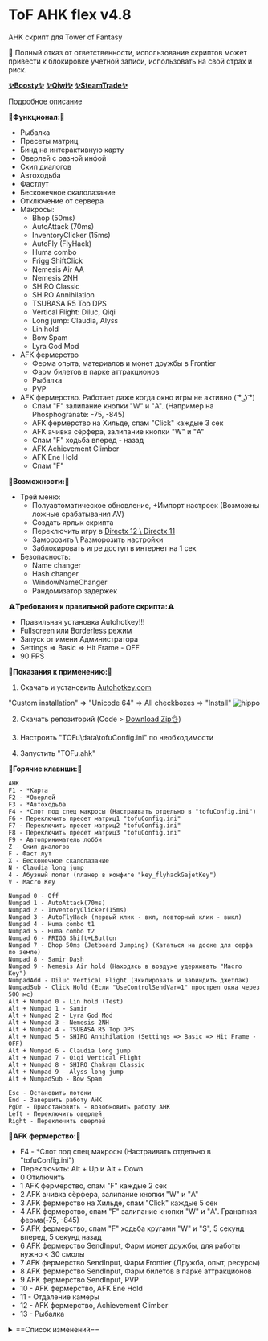 # ToF AHK flex v4.8

AHK скрипт для Tower of Fantasy

🙏 Полный отказ от ответственности, использование скриптов может привести к блокировке учетной записи, использовать на свой страх и риск.

[__✨Boosty✨__](https://boosty.to/kramar1337)
[__✨Qiwi✨__](https://qiwi.com/n/KRAMBIBA1337)
[__✨SteamTrade✨__](https://steamcommunity.com/tradeoffer/new/?partner=176456946&token=QbYR9jmE)

[Подробное описание](https://github.com/Kramar1337/Tower-of-Fantasy-AHK-flex/wiki)

__🚀Функционал:🚀__

- Рыбалка
- Пресеты матриц
- Бинд на интерактивную карту
- Оверлей с разной инфой
- Скип диалогов
- Автоходьба
- Фастлут
- Бесконечное скалолазание
- Отключение от сервера
- Макросы:
  + Bhop (50ms)
  + AutoAttack (70ms)
  + InventoryClicker (15ms)
  + AutoFly (FlyHack)
  + Huma combo
  + Frigg ShiftClick
  + Nemesis Air AA
  + Nemesis 2NH
  + SHIRO Classic
  + SHIRO Annihilation
  + TSUBASA R5 Top DPS
  + Vertical Flight: Diluc, Qiqi
  + Long jump: Claudia, Alyss
  + Lin hold
  + Bow Spam
  + Lyra God Mod
- AFK фермерство
  + Ферма опыта, материалов и монет дружбы в Frontier
  + Фарм билетов в парке аттракционов
  + Рыбалка
  + PVP
- AFK фермерство. Работает даже когда окно игры не активно ( ͡° ͜ʖ ͡°)
  + Спам "F" залипание кнопки "W" и "A". (Например на Phosphogranate: -75, -845)
  + AFK фермерство на Хильде, спам "Click" каждые 3 сек
  + AFK ачивка сёрфера, залипание кнопки "W" и "A"
  + Спам "F" ходьба вперед - назад
  + AFK Achievement Climber
  + AFK Ene Hold
  + Спам "F"

__🛴Возможности:🛴__

- Трей меню:
  + Полуавтоматическое обновление, +Импорт настроек (Возможны ложные срабатывания AV)
  + Создать ярлык скрипта
  + Переключить игру в [Directx 12 \ Directx 11](https://www.reddit.com/r/TowerofFantasy/comments/z6h5vp/guide_to_enabling_dx12_and_raytracing/)
  + Заморозить \ Разморозить настройки
  + Заблокировать игре доступ в интернет на 1 сек
- Безопасность:
  + Name changer
  + Hash changer
  + WindowNameChanger
  + Рандомизатор задержек

__⚠️Требования к правильной работе скрипта:⚠️__

- Правильная установка Autohotkey!!! 
- Fullscreen или Borderless режим
- Запуск от имени Администратора
- Settings => Basic => Hit Frame - OFF
- 90 FPS

:memo:__Показания к применению:__:memo:

1. Скачать и установить [Autohotkey.com](https://www.autohotkey.com/download/ahk-install.exe)

  "Custom installation" => "Unicode 64" => All checkboxes => "Install"
![hippo](https://media.giphy.com/media/LerrohpjasApOHH9G1/giphy.gif)

2. Скачать репозиторий (Code > [Download Zip👌](https://github.com/Kramar1337/Tower-of-Fantasy-AHK-flex/archive/main.zip))

3. Настроить "TOFu\data\tofuConfig.ini" по необходимости

3. Запустить "TOFu.ahk"

:musical_keyboard:__Горячие клавиши:__:musical_keyboard:
```
AHK
F1 - *Карта
F2 - *Оверлей
F3 - *Автоходьба
F4 - *Слот под спец макросы (Настраивать отдельно в "tofuConfig.ini")
F6 - Переключить пресет матриц1 "tofuConfig.ini"
F7 - Переключить пресет матриц2 "tofuConfig.ini"
F8 - Переключить пресет матриц3 "tofuConfig.ini"
F9 - Автоприниматель лобби
Z - Скип диалогов
F - Фаст лут
X - Бесконечное скалолазание
N - Claudia long jump
4 - Абузный полет (планер в конфиге "key_flyhackGajetKey")
V - Macro Key

Numpad 0 - Off
Numpad 1 - AutoAttack(70ms)
Numpad 2 - InventoryClicker(15ms)
Numpad 3 - AutoFlyHack (первый клик - вкл, повторный клик - выкл)
Numpad 4 - Huma combo t1
Numpad 5 - Huma combo t2
Numpad 6 - FRIGG Shift+LButton
Numpad 7 - Bhop 50ms (Jetboard Jumping) (Кататься на доске для серфа по земле)
Numpad 8 - Samir Dash
Numpad 9 - Nemesis Air hold (Находясь в воздухе удерживать "Macro Key")
NumpadAdd - Diluc Vertical Flight (Экипировать и забиндить джетпак)
NumpadSub - Click Hold (Если "UseControlSendVar=1" прострел окна через 500 мс)
Alt + Numpad 0 - Lin hold (Test)
Alt + Numpad 1 - Samir
Alt + Numpad 2 - Lyra God Mod
Alt + Numpad 3 - Nemesis 2NH
Alt + Numpad 4 - TSUBASA R5 Top DPS
Alt + Numpad 5 - SHIRO Annihilation (Settings => Basic => Hit Frame - OFF)
Alt + Numpad 6 - Claudia long jump
Alt + Numpad 7 - Qiqi Vertical Flight
Alt + Numpad 8 - SHIRO Chakram Classic
Alt + Numpad 9 - Alyss long jump
Alt + NumpadSub - Bow Spam

Esc - Остановить потоки
End - Завершить работу AHK
PgDn - Приостановить - возобновить работу AHK
Left - Переключить оверлей
Right - Переключить оверлей
```

__🍏AFK фермерство:🍎__

  + F4 - *Слот под спец макросы (Настраивать отдельно в "tofuConfig.ini")
  + Переключить: Alt + Up и Alt + Down
  + 0 Отключить
  + 1 AFK фермерство, спам "F" каждые 2 сек
  + 2 AFK ачивка сёрфера, залипание кнопки "W" и "A"
  + 3 AFK фермерство на Хильде, спам "Click" каждые 5 сек
  + 4 AFK фермерство, спам "F" залипание кнопки "W" и "A". Гранатная ферма(-75, -845)
  + 5 AFK фермерство, спам "F" ходьба кругами "W" и "S", 5 секунд вперед, 5 секунд назад
  + 6 AFK фермерство SendInput, Фарм монет дружбы, для работы нужно < 30 смолы
  + 7 AFK фермерство SendInput, Фарм Frontier (Дружба, опыт, ресурсы)
  + 8 AFK фермерство SendInput, Фарм билетов в парке аттракционов
  + 9 AFK фермерство SendInput, PVP
  + 10 - AFK фермерство, AFK Ene Hold
  + 11 - Отдаление камеры
  + 12 - AFK фермерство, Achievement Climber
  + 13 - Рыбалка

<details>
<summary>==Список изменений==</summary>
  
Изменения: 03.01.2023

 - Подкрутка фронтира и рыбалки
 - Gui с dx12 dx11 в трей меню
 - Удален переключатель версии клиента

Изменения: 28.12.2022
 - Оптимизация рыбалки:
 - Антишейк "FisAntishake=10"
 - Быстрый режим "FisModeClick=1"
 - Калибровка расстояния "FisCalibration=50"
 - Продолжить ловлю если рыба сорвалась
 - Новый таймер на тиках
 - Еще чтото
  
Изменения: 26.12.2022
 - Фикс пресетов матриц
 - Подкрутка рыбалки

Изменения: 24.12.2022
 - Alt + Numpad 2 - Лира God Mod + автозаварка? 
 - Карася бур удален
 - Пресеты матриц
 - Заморозка настроек для стим версии в трей меню
  
Изменения: 23.12.2022
 - Рыбалочка 
 - Фронтир мисует
 - Авто Время фронтира
 - Время фронтира в "tofuConfig.ini", параметр "FrontierHoldT=480"
 - Тайминги рубильника

Изменения: 04.12.2022
 - Alt + NumpadSub - Bow Spam

Изменения: 30.11.2022
 - Alt + Numpad 0 - Lin hold (Test)
 - "SelectDefaultMacro=1" выбрать макрос по умолчанию в "tofuConfig.ini"

Изменения: 21.11.2022
 - NumpadSub - Click Hold, удержание ЛКМ
 - Убран спам шифта
 - Оверлейки

Изменения: 15.10.2022
 - Alt + Numpad 1 - Samir
 - Alt + Numpad 9 - Alyss long jump 
 - Checkbox1animcancel=0 отключает все кнопки: макро кей, нампады, альт+нампад
 - key_PgUpPauseSuspend=PgDn
 - Подкрутка фронтира
  
Изменения: 03.10.2022
 - Оверлей
 - Ачивка скалолаза. 12 - AFK achievement climber
 - Исправления фильтров

Изменения: 29.09.2022
 - Отдаление камеры

Изменения: 27.09.2022
 - AFK фермерство, AFK Ene Hold
 - Изменение в оверлее
  
Изменения: 26.09.2022
 - Перебиндить макро
 - Время поиска в фронтире
 - Переделать полет на дилюке
 - Полет на чиче
 - Input.ini Lock-Unlock

Изменения: 24.09.2022
 - Автопоиск фронтира через поиск текста "FrontierTextSearch=1"
 - Исправление кнопки Клавдии "N"
 - Автофарм ПВП арены
 - Обрубатель интернета через брандмаузер, трей меню
 - Dodge Spam "Rbutton"

Изменения: 20.09.2022
 - Клавдия отдельно
 - Изменения фриги

Изменения: 17.09.2022
 - Alt + Numpad 5 - SHIRO Annihilation (Settings => Basic => Hit Frame - OFF)
 - Автоприниматель поиск пикселей
 - Alt + Numpad 6 - Claudia long jump
 - Калибровка клавдии в "tofuConfig.ini" параметр "ClaudiaJumpVar"

Изменения: 13.09.2022
 - Переключатель в трей меню: глобал или китай версия
 - Оверлей ивент, 8-9 стр
 - Alt + Numpad 4 - TSUBASA R5 Top DPS *328.49%
 - Alt + Numpad 1 - SHIRO Chakram up, Settings => Basic => Hit Frame - OFF
 - Alt + Numpad 2 - Karasuma drill up, Male + Hit Frame OFF + Manual camera

Изменения: 08.09.2022
 - Фильтры Фарм Frontier
 - Фильтры нампад кнопок
 - Alt + Numpad 3 - Nemesis 2NH
 - 8 - AFK фермерство SendInput, Фарм билетов в парке аттракционов
 - Рандомизатор задержек 15-40 ms, "tofuConfig.ini" "ScRandomTime=1"

Изменения: 04.09.2022
 - 7 - AFK фермерство SendInput, Фарм Frontier (Дружба, опыт. Для работы нужно потратить ходки и потратить рифт)
  
Изменения: 03.09.2022
 - 6 - AFK фермерство SendInput, Фарм монет дружбы, для работы нужно < 30 смолы
 - 3 - AFK фермерство на Хильде, спам "Click" каждые 3 сек

Изменения: 30.08.2022
 - Macro Key не блокируется вне игры
 - Исправление VLC, фильтры окна "GroupAdd"
 - Фарм ходить по кругу. 5 - AFK фермерство, спам "F" ходьба кругами "W" и "S", 5 секунд вперед, 5 секунд назад

Изменения: 27.08.2022
 - Alt + Up переключить спец макрос (F4)
 - Alt + Down переключить спец макрос (F4)
 - Автоприниматель пропускает кнопку "пойти в данж если нет смолы?"
 - Фокусировка карты, исправления
 - AFK фермерство, спам "F" каждые 2 сек (было 5, рероллерам привет)
 - Пропуск диалогов 180ms

Изменения: 21.08.2022
 - Alt + Numpad 1 - SHIRO Chakram
 - Alt + Numpad 2 - Karasuma drill (Test) (Экипировать и забиндить джетпак)

Изменения: 19.08.2022
 - Перенос служебных кнопок Pgup End и тд в "tofuConfig.ini"
 - Оверлей материалы на пушки
 - Numpad 9 - Nemesis Air hold (Находясь в воздухе удерживать "Macro Key")
 - Микроподкрутки
 - 4 - AFK фермерство Controlclick, спам "F" залипание кнопки "W" и "A". Гранатная ферма(-75, -845)

Изменения: 16.08.2022
 - Numpad 4 - Huma combo t1
 - Numpad 5 - Huma combo t2

Изменения: 14.08.2022
 - Автоходьба сквозь свернутое окно
 - Ренеймер
 - Обновлятор с импортером настроек
 - Фикс переключателя карты
 - Центрирование мышки при переключении карты в tofuConfig.ini "MouseCenterMapVar = 1"
 - Тайминги скипера диалогов
 - F4 - *Слот под специфические макросы (Настраивать отдельно в "tofuConfig.ini")
 - 1 - AFK фермерство, спам "F" каждые 5 сек
 - 2 - AFK ачивка сёрфера, залипание кнопки "W" и "A"
 - 3 - AFK фермерство на Хильде, спам "vk1" каждые 5 сек

Изменения: 10.08.2022
 - Работает на глобал и китай клиенте
 - Numpad 0 - Off
 - Numpad 1 - AutoAttack(70ms)
 - Numpad 2 - InventoryClicker(15ms)
 - Numpad 3 - AutoFlyHack (первый клик - вкл, повторный клик - выкл)
 - Numpad 4 - Meril Air Attack v1 (Test) (Прыгнуть и удерживать "Macro Key")
 - Numpad 5 - Meril Air Attack v2 (Test) (Прыгнуть и удерживать "Macro Key")
 - Numpad 6 - FRIGG Shift+LButton (Test)
 - Numpad 7 - Bhop 50ms (Jetboard Jumping) (Кататься на доске для серфа по земле)
 - Numpad 8 - Samir Dash Attack Cancels (Быстрое передвижение рывками)
 - Numpad 9 - Samir Vertical Flight (Экипировать и забиндить джетпак)
 - NumpadAdd - Diluc Vertical Flight (Экипировать и забиндить джетпак)

Изменения: 22.07.2022
 - Оверлей

Изменения: 11.07.2022
 - Автоприниматель

Изменения: 04.07.2022
 - Оверлей фулл: Данжи, Чипы, Боссы, Готовка

Изменения: 29.06.2022
 - Скип диалогов фулл
 - Оптимизация
 - Пустой оверлей
 - Пустые слоты
 - Автоходьба

==Конец списка==

</details>
